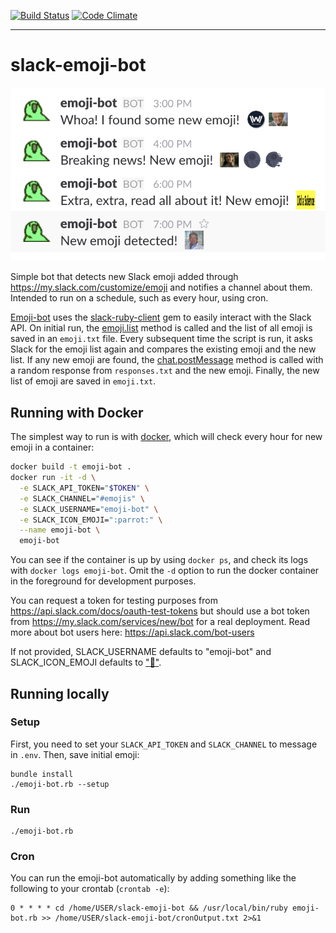 [![Build Status](https://travis-ci.org/dpca/slack-emoji-bot.svg?branch=master)](https://travis-ci.org/dpca/slack-emoji-bot)
[![Code Climate](https://codeclimate.com/github/dpca/slack-emoji-bot/badges/gpa.svg)](https://codeclimate.com/github/dpca/slack-emoji-bot)

* * *

# slack-emoji-bot

![Emoji bot](/images/emojibot.png)

Simple bot that detects new Slack emoji added through
https://my.slack.com/customize/emoji and notifies a channel about them.
Intended to run on a schedule, such as every hour, using cron.

[Emoji-bot](emoji-bot.rb) uses the
[slack-ruby-client](https://github.com/slack-ruby/slack-ruby-client) gem to
easily interact with the Slack API. On initial run, the
[emoji.list](https://api.slack.com/methods/emoji.list) method is called and the
list of all emoji is saved in an `emoji.txt` file. Every subsequent time the
script is run, it asks Slack for the emoji list again and compares the existing
emoji and the new list. If any new emoji are found, the
[chat.postMessage](https://api.slack.com/methods/chat.postMessage) method is
called with a random response from `responses.txt` and the new emoji. Finally,
the new list of emoji are saved in `emoji.txt`.

## Running with Docker

The simplest way to run is with [docker](https://www.docker.com/), which will
check every hour for new emoji in a container:

```bash
docker build -t emoji-bot .
docker run -it -d \
  -e SLACK_API_TOKEN="$TOKEN" \
  -e SLACK_CHANNEL="#emojis" \
  -e SLACK_USERNAME="emoji-bot" \
  -e SLACK_ICON_EMOJI=":parrot:" \
  --name emoji-bot \
  emoji-bot
```

You can see if the container is up by using `docker ps`, and check its logs
with `docker logs emoji-bot`. Omit the `-d` option to run the docker container
in the foreground for development purposes.

You can request a token for testing purposes from
https://api.slack.com/docs/oauth-test-tokens but should use a bot token from
https://my.slack.com/services/new/bot for a real deployment. Read more about
bot users here: https://api.slack.com/bot-users

If not provided, SLACK_USERNAME defaults to "emoji-bot" and SLACK_ICON_EMOJI
defaults to [":parrot:"](http://cultofthepartyparrot.com/).

## Running locally

### Setup

First, you need to set your `SLACK_API_TOKEN` and `SLACK_CHANNEL` to message in
`.env`. Then, save initial emoji:

```
bundle install
./emoji-bot.rb --setup
```

### Run

```
./emoji-bot.rb
```

### Cron

You can run the emoji-bot automatically by adding something like the following
to your crontab (`crontab -e`):

```
0 * * * * cd /home/USER/slack-emoji-bot && /usr/local/bin/ruby emoji-bot.rb >> /home/USER/slack-emoji-bot/cronOutput.txt 2>&1
```
